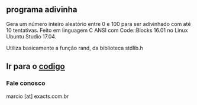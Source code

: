 ## programa adivinha

Gera um número inteiro aleatório entre 0 e 100 para ser adivinhado com até 10 tentativas.
Feito em linguagem C ANSI com Code::Blocks 16.01 no Linux Ubuntu Studio 17.04.

Utiliza basicamente a função rand, da biblioteca stdlib.h

## Ir para o [codigo](https://github.com/Exacts/Jogos/blob/master/adivinha.c)

### Fale conosco
marcio [at] exacts.com.br
